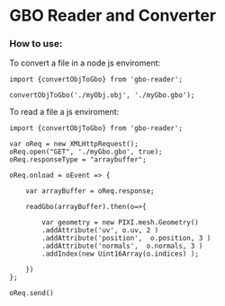 # GBO Reader and Converter

### How to use:

To convert a file in a node js enviroment:

```
import {convertObjToGbo} from 'gbo-reader';

convertObjToGbo('./myObj.obj', './myGbo.gbo');

```

To read a file a js enviroment:

```
import {convertObjToGbo} from 'gbo-reader';

var oReq = new XMLHttpRequest();
oReq.open("GET", './myGbo.gbo', true);
oReq.responseType = "arraybuffer";

oReq.onload = oEvent => {

    var arrayBuffer = oReq.response;

    readGbo(arrayBuffer).then(o=>{

        var geometry = new PIXI.mesh.Geometry()
        .addAttribute('uv', o.uv, 2 )
        .addAttribute('position',  o.position, 3 )
        .addAttribute('normals',  o.normals, 3 )
        .addIndex(new Uint16Array(o.indices) );

    })
};

oReq.send()

```